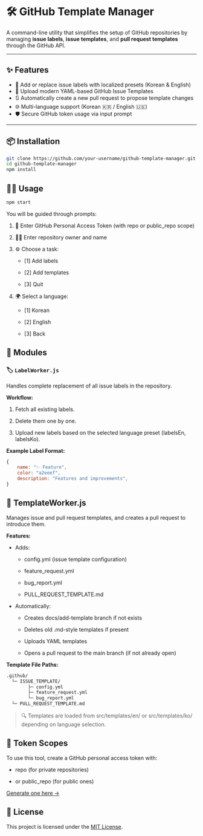 # 🛠️ GitHub Template Manager

A command-line utility that simplifies the setup of GitHub repositories by managing **issue labels**, **issue templates**, and **pull request templates** through the GitHub API.

---

## ✨ Features

- 🔖 Add or replace issue labels with localized presets (Korean & English)
- 📄 Upload modern YAML-based GitHub Issue Templates
- 🔃 Automatically create a new pull request to propose template changes
- 🌐 Multi-language support (Korean 🇰🇷 / English 🇺🇸)
- 🛡️ Secure GitHub token usage via input prompt

---

## 📦 Installation

```bash
git clone https://github.com/your-username/github-template-manager.git
cd github-template-manager
npm install
```

## 🧑‍💻 Usage

```bash
npm start
```

You will be guided through prompts:

1. 🔐 Enter GitHub Personal Access Token (with repo or public_repo scope)

2. 🧑‍💼 Enter repository owner and name

3. ⚙️ Choose a task:

   - [1] Add labels

   - [2] Add templates

   - [3] Quit

4. 🌍 Select a language:

   - [1] Korean

   - [2] English

   - [3] Back

## 🧱 Modules

### 🏷 `LabelWorker.js`

Handles complete replacement of all issue labels in the repository.

**Workflow:**

1. Fetch all existing labels.

2. Delete them one by one.

3. Upload new labels based on the selected language preset (labelsEn, labelsKo).

**Example Label Format:**

```js
{
    name: "✨ Feature",
    color: "a2eeef",
    description: "Features and improvements",
}
```

## 📂 TemplateWorker.js

Manages issue and pull request templates, and creates a pull request to introduce them.

**Features:**

- Adds:

  - config.yml (issue template configuration)

  - feature_request.yml

  - bug_report.yml

  - PULL_REQUEST_TEMPLATE.md

- Automatically:

  - Creates docs/add-template branch if not exists

  - Deletes old .md-style templates if present

  - Uploads YAML templates

  - Opens a pull request to the main branch (if not already open)

**Template File Paths:**

```bash
.github/
  └─ ISSUE_TEMPLATE/
        ├─ config.yml
        ├─ feature_request.yml
        └─ bug_report.yml
  └─ PULL_REQUEST_TEMPLATE.md
```

> 🔍 Templates are loaded from src/templates/en/ or src/templates/ko/ depending on language selection.

## 🔐 Token Scopes

To use this tool, create a GitHub personal access token with:

- repo (for private repositories)

- or public_repo (for public ones)

[Generate one here →](https://github.com/settings/tokens)

## 📄 License

This project is licensed under the [MIT License](/LICENSE.txt).
